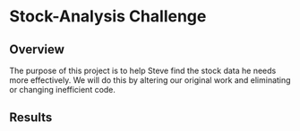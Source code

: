 # **Stock-Analysis Challenge**

## Overview
 
 The purpose of this project is to help Steve find the stock data he needs more effectively. We will do this by altering our original work and eliminating or    changing inefficient code.
 
## Results
 

